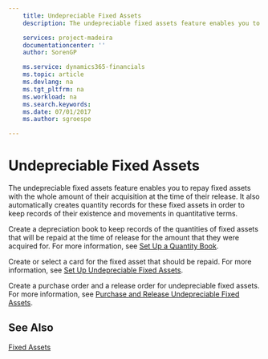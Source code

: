 ```yaml
---
    title: Undepreciable Fixed Assets
    description: The undepreciable fixed assets feature enables you to repay fixed assets with the whole amount of their acquisition at the time of their release.

    services: project-madeira 
    documentationcenter: ''
    author: SorenGP

    ms.service: dynamics365-financials
    ms.topic: article
    ms.devlang: na
    ms.tgt_pltfrm: na
    ms.workload: na
    ms.search.keywords:
    ms.date: 07/01/2017
    ms.author: sgroespe

---
```

# Undepreciable Fixed Assets
The undepreciable fixed assets feature enables you to repay fixed assets with the whole amount of their acquisition at the time of their release. It also automatically creates quantity records for these fixed assets in order to keep records of their existence and movements in quantitative terms.  

Create a depreciation book to keep records of the quantities of fixed assets that will be repaid at the time of release for the amount that they were acquired for. For more information, see [Set Up a Quantity Book](how-to-set-up-a-quantity-book.md).  

Create or select a card for the fixed asset that should be repaid. For more information, see [Set Up Undepreciable Fixed Assets](how-to-set-up-undepreciable-fixed-assets.md).  

Create a purchase order and a release order for undepreciable fixed assets. For more information, see [Purchase and Release Undepreciable Fixed Assets](how-to-purchase-and-release-undepreciable-fixed-assets.md).  

## See Also  
[Fixed Assets](../../fa-manage.md)
